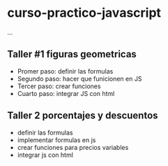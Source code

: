 # curso-practico-javascript

...

## Taller #1 figuras geometricas

- Promer paso: definir las formulas
- Segundo paso: hacer que funicionen en JS
- Tercer paso: crear funciones
- Cuarto paso: integrar JS con html


## Taller 2 porcentajes y descuentos

- definir las formulas
- implementar formulas en js
- crear funciones para precios variables
- integrar js con html